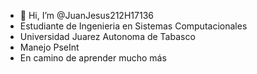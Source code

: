 - 👋 Hi, I’m @JuanJesus212H17136
- Estudiante de Ingenieria en Sistemas Computacionales
- Universidad Juarez Autonoma de Tabasco
- Manejo PseInt
- En camino de aprender mucho más
